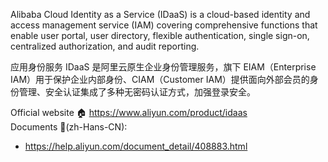 Alibaba Cloud Identity as a Service (IDaaS) is a cloud-based identity and access management service (IAM) covering comprehensive functions that enable user portal, user directory, flexible authentication, single sign-on, centralized authorization, and audit reporting.

应用身份服务 IDaaS 是阿里云原生企业身份管理服务，旗下 EIAM（Enterprise IAM）用于保护企业内部身份、CIAM（Customer IAM）提供面向外部会员的身份管理、安全认证集成了多种无密码认证方式，加强登录安全。

Official website 🏠 https://www.aliyun.com/product/idaas <br>
Documents 📜(zh-Hans-CN): 
* https://help.aliyun.com/document_detail/408883.html
